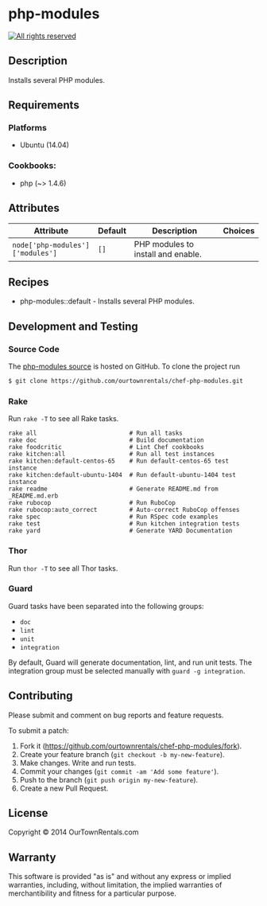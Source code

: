 # php-modules

[![All rights reserved](http://img.shields.io/badge/license-All_rights_reserved-red.svg?style=flat)](./LICENSE.txt)

## Description

Installs several PHP modules.

## Requirements

### Platforms

* Ubuntu (14.04)

### Cookbooks:

* php (~> 1.4.6)

## Attributes

Attribute | Default | Description | Choices
----------|---------|-------------|--------
`node['php-modules']['modules']` | `[]` | PHP modules to install and enable. |

## Recipes

* php-modules::default - Installs several PHP modules.

## Development and Testing

### Source Code

The [php-modules source](https://github.com/ourtownrentals/chef-php-modules)
is hosted on GitHub.
To clone the project run

````bash
$ git clone https://github.com/ourtownrentals/chef-php-modules.git
````

### Rake

Run `rake -T` to see all Rake tasks.

````
rake all                          # Run all tasks
rake doc                          # Build documentation
rake foodcritic                   # Lint Chef cookbooks
rake kitchen:all                  # Run all test instances
rake kitchen:default-centos-65    # Run default-centos-65 test instance
rake kitchen:default-ubuntu-1404  # Run default-ubuntu-1404 test instance
rake readme                       # Generate README.md from _README.md.erb
rake rubocop                      # Run RuboCop
rake rubocop:auto_correct         # Auto-correct RuboCop offenses
rake spec                         # Run RSpec code examples
rake test                         # Run kitchen integration tests
rake yard                         # Generate YARD Documentation
````

### Thor

Run `thor -T` to see all Thor tasks.

### Guard

Guard tasks have been separated into the following groups:

- `doc`
- `lint`
- `unit`
- `integration`

By default, Guard will generate documentation, lint, and run unit tests.
The integration group must be selected manually with `guard -g integration`.

## Contributing

Please submit and comment on bug reports and feature requests.

To submit a patch:

1. Fork it (https://github.com/ourtownrentals/chef-php-modules/fork).
2. Create your feature branch (`git checkout -b my-new-feature`).
3. Make changes. Write and run tests.
4. Commit your changes (`git commit -am 'Add some feature'`).
5. Push to the branch (`git push origin my-new-feature`).
6. Create a new Pull Request.

## License

Copyright © 2014 OurTownRentals.com

## Warranty

This software is provided "as is" and without any express or
implied warranties, including, without limitation, the implied
warranties of merchantibility and fitness for a particular
purpose.
